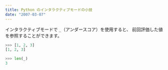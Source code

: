 ```yaml
---
title: Python のインタラクティブモードの小技
date: "2007-03-07"
---
```


インタラクティブモードで `_`（アンダースコア）を使用すると、 前回評価した値を参照することができます。

```python
>>> [1, 2, 3]
[1, 2, 3]

>>> len(_)
3
```

